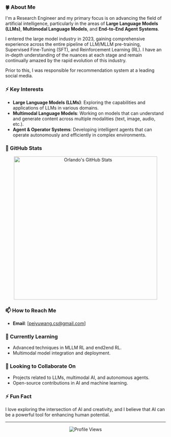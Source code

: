 ### 🍀 About Me
I'm a Research Engineer and my primary focus is on advancing the field of artificial intelligence, particularly in the areas of **Large Language Models (LLMs)**, **Multimodal Language Models**, and **End-to-End Agent Systems**.

I entered the large model industry in 2023, gaining comprehensive experience across the entire pipeline of LLM/MLLM pre-training, Supervised Fine-Tuning (SFT), and Reinforcement Learning (RL). I have an in-depth understanding of the nuances at each stage and remain continually amazed by the rapid evolution of this industry. 

Prior to this, I was responsible for recommendation system at a leading social media.


### ⚡️ Key Interests
- **Large Language Models (LLMs)**: Exploring the capabilities and applications of LLMs in various domains.
- **Multimodal Language Models**: Working on models that can understand and generate content across multiple modalities (text, image, audio, etc.).
- **Agent & Operator Systems**: Developing intelligent agents that can operate autonomously and efficiently in complex environments.

### 🚀 GitHub Stats
<p align="center">
  <img width="450" src="https://github-readme-stats.vercel.app/api?username=Orlando-CS&show_icons=false&line_height=21&theme=react" alt="Orlando's GitHub Stats" />
</p>

### 📫 How to Reach Me
- **Email**: [peiyuwang.cs@gmail.com]

### 🌱 Currently Learning
- Advanced techniques in MLLM RL and end2end RL.
- Multimodal model integration and deployment.

### 🤝 Looking to Collaborate On
- Projects related to LLMs, multimodal AI, and autonomous agents.
- Open-source contributions in AI and machine learning.

### ⚡ Fun Fact
I love exploring the intersection of AI and creativity, and I believe that AI can be a powerful tool for enhancing human potential.

---

<p align="center">
  <img src="https://komarev.com/ghpvc/?username=Orlando-CS&label=Profile%20views&color=0e75b6&style=flat" alt="Profile Views" />
</p>
